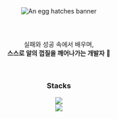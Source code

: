 <header align='center'>
  <img 
    src="https://capsule-render.vercel.app/api?type=venom&height=300&color=F5D38C&text=An%20egg&desc=hatches&fontAlign=43&descAlignY=67&descSize=17&descAlign=47&fontColor=ffffff&stroke=F5D38C&strokeWidth=1"
    alt="An egg hatches banner"
  />
</header>

<main>
  <section align="center" aria-label="자기소개">
    <p align="center">
      실패와 성공 속에서 배우며, <br /> 
      <strong>스스로 알의 껍질을 깨어나가는 개발자</strong> 🐣
    </p>
  </section>
</main>

<br>

<section align="center" aria-label="기술 스택">
  <h3 align="center">Stacks</h3>
  <div align="center">
    <a href="https://skillicons.dev">
     <img src="https://skillicons.dev/icons?i=js,ts,html,css" />
    </a>
    <br>
    <a href="https://skillicons.dev">
     <img src="https://skillicons.dev/icons?i=react,nextjs,tailwind,styledcomponents" />
    </a>
  </div>
</section>
